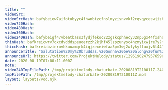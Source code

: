 ```yaml
---
title: ""
videoSrc: 
videoSrcHash: bafybeiew7aifotubyyc4fhwnbtzcfnslmyzisnvvkf2rqvqyceswjizbe4?filename=projektmelody-chaturbate-2020-08-19.mp4
video720Hash: 
video480Hash: 
video360Hash: 
video240Hash: bafybeigf47vbeatbass3fydjfekoc22zgskcphhecy32np5gx44fxshayi?filename=projektmelody-chaturbate-20200819T210011Z-240p.mp4
thinHash: bafkreicwrv7oxcdvdddspeuoerzzh2kjhf45lzpzunysc4hzmyixwjre7y?filename=20200819T210011Z_thin.jpg
thiccHash: bafkreiabzinrovhkuuamqrk4iqjzexeiwfaa5pm3wj2wfykyfluxjv6l44?filename=20200819T210011Z_thicc.jpg
announceTitle: "Salutation%20my%20bruddas.%20Gonna%20be%20along%20fun%20day%2C%20starting%20with%20CB%21%21%20%20I%27m%20live%3A"
announceUrl: https://twitter.com/ProjektMelody/status/1296190247957659649
date: 2020-08-19T07:00:11.000Z
note: 
video240TmpFilePath: /tmp/projektmelody-chaturbate-20200819T210011Z-240p.mp4
tmpFilePath: /tmp/projektmelody-chaturbate-20200819T210011Z.mp4
layout: layouts/vod.njk
---
```


